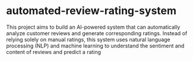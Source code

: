 # automated-review-rating-system
This project aims to build an AI-powered system that can automatically analyze customer reviews and generate corresponding ratings. Instead of relying solely on manual ratings, this system uses natural language processing (NLP) and machine learning to understand the sentiment and content of reviews and predict a rating
